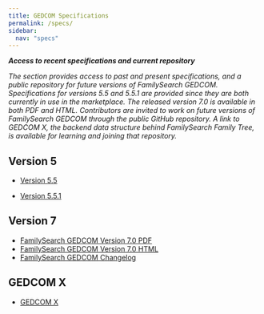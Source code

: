 ```yaml
---
title: GEDCOM Specifications
permalink: /specs/
sidebar:
  nav: "specs"
---
```

***Access to recent specifications and current repository***

*The section provides access to past and present specifications, and a public repository for future versions of FamilySearch GEDCOM. Specifications for versions 5.5 and 5.5.1 are provided since they are both currently in use in the marketplace.  The released version 7.0 is available in both PDF and HTML. Contributors are invited to work on future versions of FamilySearch GEDCOM through the public GitHub repository. A link to GEDCOM X, the backend data structure behind FamilySearch Family Tree, is available for learning and joining that repository.*

## Version 5

- [Version 5.5](/specifications/ged55.pdf)

- [Version 5.5.1](/specifications/ged551.pdf)

## Version 7

- [FamilySearch GEDCOM Version 7.0 PDF](/specifications/FamilySearchGEDCOMv7.pdf) 
- [FamilySearch GEDCOM Version 7.0 HTML](/specifications/FamilySearchGEDCOMv7.html)
- [FamilySearch GEDCOM Changelog](/changelog/)


## GEDCOM X

- [GEDCOM X](http://gedcomx.org)

<script> 
let url = '//assets.adobedtm.com/05064fe6cab0/c247cd0acad1/launch-7e623b6eec86.min.js'

// import _satellite library
const script = document.createElement('script')
script.src = url
script.async = true
script.onload = sendPageView// you won't be able to use `window._satellite` until this has loaded
const child = document.querySelector('script')
const parentNode = child.parentNode
parentNode.insertBefore(script, child)

// Now that the library is loaded, call a page view event
function sendPageView() {
  // build the payload with any data you need
  const payload = {
    // example; consult Kurt for what you should be sending
    site_id: 'GEDCOM.io',
    site_language: 'en',
    page_channel: 'GEDCOM.io',
    page_detail: 'specs',
  }
  window._satellite.track('page_view', payload)
}
</script>

